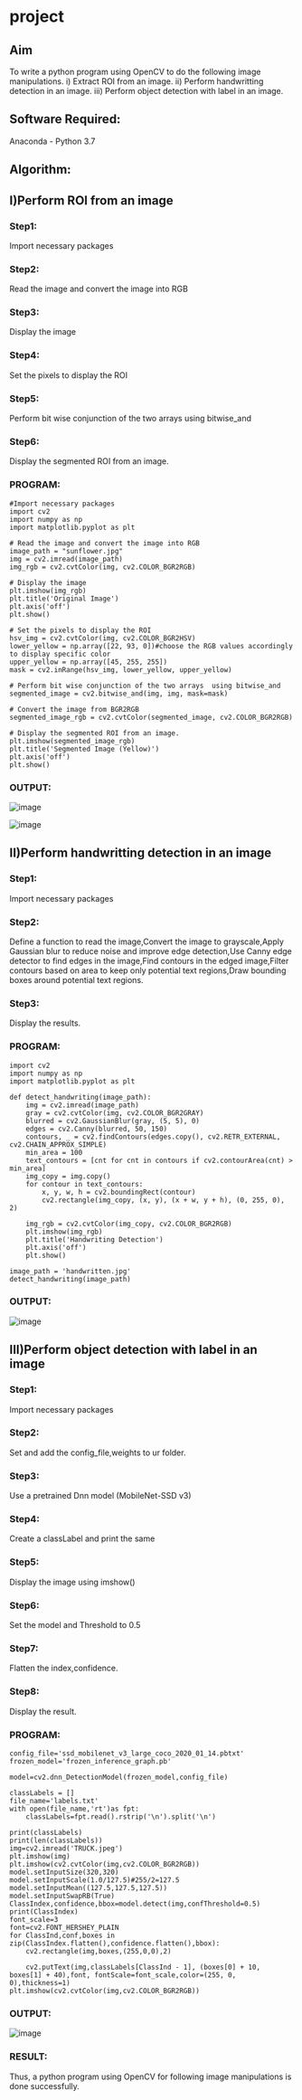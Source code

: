 # project
## Aim
To write a python program using OpenCV to do the following image manipulations.
i) Extract ROI from  an image.
ii) Perform handwritting detection in an image.
iii) Perform object detection with label in an image.
## Software Required:
Anaconda - Python 3.7
## Algorithm:
## I)Perform ROI from an image
### Step1:
Import necessary packages 
### Step2:
Read the image and convert the image into RGB
### Step3:
Display the image
### Step4:
Set the pixels to display the ROI 
### Step5:
Perform bit wise conjunction of the two arrays  using bitwise_and 
### Step6:
Display the segmented ROI from an image.
### PROGRAM:
```
#Import necessary packages 
import cv2
import numpy as np
import matplotlib.pyplot as plt

# Read the image and convert the image into RGB
image_path = "sunflower.jpg"
img = cv2.imread(image_path)
img_rgb = cv2.cvtColor(img, cv2.COLOR_BGR2RGB)

# Display the image
plt.imshow(img_rgb)
plt.title('Original Image')
plt.axis('off')
plt.show()

# Set the pixels to display the ROI 
hsv_img = cv2.cvtColor(img, cv2.COLOR_BGR2HSV)
lower_yellow = np.array([22, 93, 0])#choose the RGB values accordingly to display specific color
upper_yellow = np.array([45, 255, 255])
mask = cv2.inRange(hsv_img, lower_yellow, upper_yellow)

# Perform bit wise conjunction of the two arrays  using bitwise_and 
segmented_image = cv2.bitwise_and(img, img, mask=mask)

# Convert the image from BGR2RGB
segmented_image_rgb = cv2.cvtColor(segmented_image, cv2.COLOR_BGR2RGB)

# Display the segmented ROI from an image.
plt.imshow(segmented_image_rgb)
plt.title('Segmented Image (Yellow)')
plt.axis('off')
plt.show()

```
### OUTPUT:
![image](https://github.com/user-attachments/assets/87aec2b5-a6db-4b7a-82e1-f1c289dfc6ff)

![image](https://github.com/user-attachments/assets/4423754a-702e-43f5-8efc-82e471e7748c)

## II)Perform handwritting detection in an image
### Step1:
Import necessary packages 
### Step2:
Define a function to read the image,Convert the image to grayscale,Apply Gaussian blur to reduce noise and improve edge detection,Use Canny edge detector to find edges in the image,Find contours in the edged image,Filter contours based on area to keep only potential text regions,Draw bounding boxes around potential text regions.
### Step3:
Display the results.
### PROGRAM:
```
import cv2
import numpy as np
import matplotlib.pyplot as plt

def detect_handwriting(image_path):
    img = cv2.imread(image_path)
    gray = cv2.cvtColor(img, cv2.COLOR_BGR2GRAY)
    blurred = cv2.GaussianBlur(gray, (5, 5), 0)
    edges = cv2.Canny(blurred, 50, 150)
    contours, _ = cv2.findContours(edges.copy(), cv2.RETR_EXTERNAL, cv2.CHAIN_APPROX_SIMPLE)
    min_area = 100
    text_contours = [cnt for cnt in contours if cv2.contourArea(cnt) > min_area]
    img_copy = img.copy()
    for contour in text_contours:
        x, y, w, h = cv2.boundingRect(contour)
        cv2.rectangle(img_copy, (x, y), (x + w, y + h), (0, 255, 0), 2)
        
    img_rgb = cv2.cvtColor(img_copy, cv2.COLOR_BGR2RGB)
    plt.imshow(img_rgb)
    plt.title('Handwriting Detection')
    plt.axis('off')
    plt.show()
    
image_path = 'handwritten.jpg'
detect_handwriting(image_path)
```
### OUTPUT:
![image](https://github.com/user-attachments/assets/20b4a817-19d3-4e8e-9f61-c664414968ed)

## III)Perform object detection with label in an image
### Step1:
Import necessary packages 
### Step2:
Set and add the config_file,weights to ur folder.
### Step3:
Use a pretrained Dnn model (MobileNet-SSD v3)
### Step4:
Create a classLabel and print the same
### Step5:
Display the image using imshow()
### Step6:
Set the model and Threshold to 0.5
### Step7:
Flatten the index,confidence.
### Step8:
Display the result.
### PROGRAM:
```
config_file='ssd_mobilenet_v3_large_coco_2020_01_14.pbtxt'
frozen_model='frozen_inference_graph.pb'

model=cv2.dnn_DetectionModel(frozen_model,config_file)

classLabels = []
file_name='labels.txt'
with open(file_name,'rt')as fpt:
    classLabels=fpt.read().rstrip('\n').split('\n')

print(classLabels)
print(len(classLabels))
img=cv2.imread('TRUCK.jpeg')
plt.imshow(img)
plt.imshow(cv2.cvtColor(img,cv2.COLOR_BGR2RGB))
model.setInputSize(320,320)
model.setInputScale(1.0/127.5)#255/2=127.5
model.setInputMean((127.5,127.5,127.5))
model.setInputSwapRB(True)
ClassIndex,confidence,bbox=model.detect(img,confThreshold=0.5)
print(ClassIndex)
font_scale=3
font=cv2.FONT_HERSHEY_PLAIN
for ClassInd,conf,boxes in zip(ClassIndex.flatten(),confidence.flatten(),bbox):
    cv2.rectangle(img,boxes,(255,0,0),2)
    
    cv2.putText(img,classLabels[ClassInd - 1], (boxes[0] + 10, boxes[1] + 40),font, fontScale=font_scale,color=(255, 0, 0),thickness=1) 
plt.imshow(cv2.cvtColor(img,cv2.COLOR_BGR2RGB))
```
### OUTPUT:
![image](https://github.com/user-attachments/assets/501e9638-7c10-46fa-8a08-b36c0cd61adf)

### RESULT:
Thus, a python program using OpenCV for following image manipulations is done successfully.




